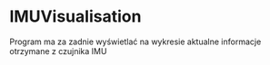# IMUVisualisation
Program ma za zadnie wyświetlać na wykresie aktualne informacje otrzymane z czujnika IMU
